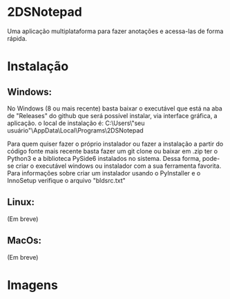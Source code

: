 # 2DSNotepad
Uma aplicação multiplataforma para fazer anotações e acessa-las de forma rápida.

# Instalação
  ## Windows:
  No Windows (8 ou mais recente) basta baixar o executável que está na aba de "Releases" do github que será possível instalar, via interface gráfica, a aplicação.
  o local de instalação é: C:\Users\\"seu usuário"\AppData\Local\Programs\2DSNotepad
  
  Para quem quiser fazer o próprio instalador ou fazer a instalação a partir do código fonte mais recente basta fazer um git clone ou baixar em .zip
  ter o Python3 e a biblioteca PySide6 instalados no sistema. Dessa forma, pode-se criar o executável windows ou instalador com a sua ferramenta favorita.
  Para informações sobre criar um instalador usando o PyInstaller e o InnoSetup verifique o arquivo "bldsrc.txt"
  
  ## Linux:
  (Em breve)
  ## MacOs:
  (Em breve)

 # Imagens
 
 
 
